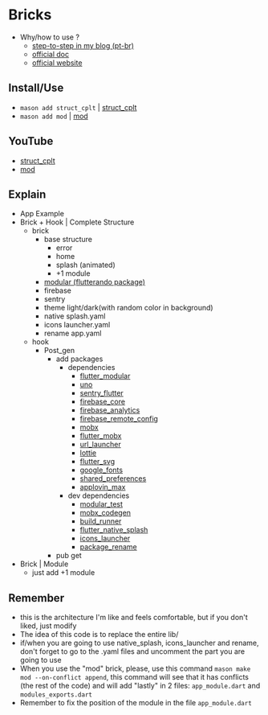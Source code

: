 # Bricks

- Why/how to use ?
  - [step-to-step in my blog (pt-br)](https://blog.efemazieri.dev/automacao-com-mason-brick)
  - [official doc](https://docs.brickhub.dev)
  - [official website](https://brickhub.dev)

## Install/Use

- `mason add struct_cplt` | [struct_cplt](https://brickhub.dev/bricks/struct_cplt/1.0.0)
- `mason add mod` | [mod](https://brickhub.dev/bricks/mod/1.0.0)

## YouTube

- [struct_cplt](https://youtu.be/NQQTHMPYlzw)
- [mod](https://youtu.be/WhHJ7IBOnGM)

## Explain

- App Example
- Brick + Hook | Complete Structure
  - brick
    - base structure
      - error
      - home
      - splash (animated)
      - +1 module
    - [modular (flutterando package)](https://modular.flutterando.com.br/docs/intro/)
    - firebase
    - sentry
    - theme light/dark(with random color in background)
    - native splash.yaml
    - icons launcher.yaml
    - rename app.yaml
  - hook
    - Post_gen
      - add packages
        - dependencies
          - [flutter_modular](https://pub.dev/packages/flutter_modular)
          - [uno](https://pub.dev/packages/uno)
          - [sentry_flutter](https://pub.dev/packages/sentry_flutter)
          - [firebase_core](https://pub.dev/packages/firebase_core)
          - [firebase_analytics](https://pub.dev/packages/firebase_analytics)
          - [firebase_remote_config](https://pub.dev/packages/firebase_remote_config)
          - [mobx](https://pub.dev/packages/mobx)
          - [flutter_mobx](https://pub.dev/packages/flutter_mobx)
          - [url_launcher](https://pub.dev/packages/url_launcher)
          - [lottie](https://pub.dev/packages/lottie)
          - [flutter_svg](https://pub.dev/packages/flutter_svg)
          - [google_fonts](https://pub.dev/packages/google_fonts)
          - [shared_preferences](https://pub.dev/packages/shared_preferences)
          - [applovin_max](https://pub.dev/packages/applovin_max)
        - dev dependencies
          - [modular_test](https://pub.dev/packages/modular_test)
          - [mobx_codegen](https://pub.dev/packages/mobx_codegen)
          - [build_runner](https://pub.dev/packages/build_runner)
          - [flutter_native_splash](https://pub.dev/packages/flutter_native_splash)
          - [icons_launcher](https://pub.dev/packages/icons_launcher)
          - [package_rename](https://pub.dev/packages/package_rename)
      - pub get
- Brick | Module
  - just add +1 module

## Remember

- this is the architecture I'm like and feels comfortable, but if you don't liked, just modify
- The idea of this code is to replace the entire lib/
- if/when you are going to use native_splash, icons_launcher and rename, don't forget to go to the .yaml files and uncomment the part you are going to use
- When you use the "mod" brick, please, use this command `mason make mod --on-conflict append`, this command will see that it has conflicts (the rest of the code) and will add "lastly" in 2 files: `app_module.dart` and `modules_exports.dart`
- Remember to fix the position of the module in the file `app_module.dart`
